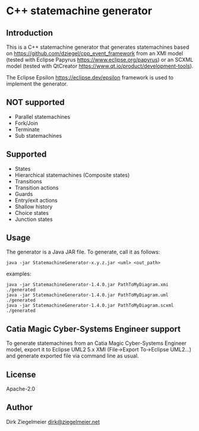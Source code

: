 # C++ statemachine generator

## Introduction

This is a C++ statemachine generator that generates statemachines based on <https://github.com/dziegel/cpp_event_framework> from an XMI model (tested with Eclipse Papyrus <https://www.eclipse.org/papyrus>) or an SCXML model (tested with QtCreator <https://www.qt.io/product/development-tools>).

The Eclipse Epsilon <https://eclipse.dev/epsilon> framework is used to implement the generator.

## NOT supported

- Parallel statemachines
- Fork/Join
- Terminate
- Sub statemachines

## Supported

- States
- Hierarchical statemachines (Composite states)
- Transitions
- Transition actions
- Guards
- Entry/exit actions
- Shallow history
- Choice states
- Junction states

## Usage

The generator is a Java JAR file. To generate, call it as follows:

    java -jar StatemachineGenerator-x.y.z.jar <uml> <out_path>

examples:

    java -jar StatemachineGenerator-1.4.0.jar PathToMyDiagram.xmi ./generated
    java -jar StatemachineGenerator-1.4.0.jar PathToMyDiagram.uml ./generated
    java -jar StatemachineGenerator-1.4.0.jar PathToMyDiagram.scxml ./generated

## Catia Magic Cyber-Systems Engineer support

To generate statemachines from an Catia Magic Cyber-Systems Engineer model, export it to Eclipse UML2 5.x XMI (File->Export To->Eclipse UML2...) and generate exported file via command line as usual. 

## License

Apache-2.0

## Author

Dirk Ziegelmeier <dirk@ziegelmeier.net>
